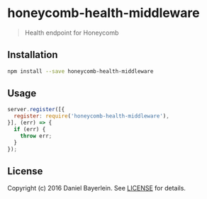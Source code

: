# honeycomb-health-middleware

> Health endpoint for Honeycomb

## Installation

```bash
npm install --save honeycomb-health-middleware
```

## Usage

```javascript
server.register([{
  register: require('honeycomb-health-middleware'),
}], (err) => {
  if (err) {
    throw err;
  }
});
```

## License

Copyright (c) 2016 Daniel Bayerlein. See [LICENSE](../../LICENSE.md) for details.
